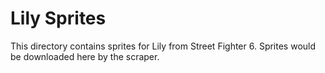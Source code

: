 # Lily Sprites

This directory contains sprites for Lily from Street Fighter 6.
Sprites would be downloaded here by the scraper.
